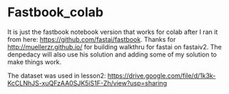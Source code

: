 # Fastbook_colab
It is just the fastbook notebook version that works for colab after I ran it from here: https://github.com/fastai/fastbook.
Thanks for http://muellerzr.github.io/ for building walkthru for fastai on fastaiv2. 
The denpedacy will also use his solution and adding some of my solution to make things work.


The dataset was used in lesson2: https://drive.google.com/file/d/1k3k-KcCLNhJS-xuQFzAA0SJK5iS1F-Zh/view?usp=sharing
